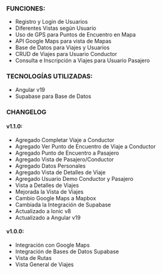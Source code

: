 ### FUNCIONES:

- Registro y Login de Usuarios
- Diferentes Vistas según Usuario
- Uso de GPS para Puntos de Encuentro en Mapa
- API Google Maps para vista de Mapas
- Base de Datos para Viajes y Usuarios
- CRUD de Viajes para Usuario Conductor
- Consulta e Inscripción a Viajes para Usuario Pasajero

### TECNOLOGÍAS UTILIZADAS:

- Angular v19
- Supabase para Base de Datos

### CHANGELOG

#### v1.1.0:

- Agregado Completar Viaje a Conductor
- Agregado Ver Punto de Encuentro de Viaje a Conductor
- Agregado Punto de Encuentro a Pasajero
- Agregado Vista de Pasajero/Conductor
- Agregado Datos Personales
- Agregado Vista de Detalles de Viaje
- Agregado Usuario Demo Conductor y Pasajero
- Vista a Detalles de Viajes
- Mejorada la Vista de Viajes
- Cambio Google Maps a Mapbox
- Cambiada la Integración de Supabase
- Actualizado a Ionic v8
- Actualizado a Angular v19

#### v1.0.0:

- Integración con Google Maps
- Integración de Bases de Datos Supabase
- Vista de Rutas
- Vista General de Viajes
